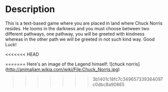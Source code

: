 # Description 
This is a text-based game where you are placed in land where Chuck Norris resides. He looms in the darkness and you must choose between two different pathways, one pathway, you will be greeted with kindness whereas in the other path we will be greeted in not such kind way. Good Luck! 

<<<<<<< HEAD
 
=======
Here's an image of the Legend himself: 
![chuck norris] (http://animaljam.wikia.com/wiki/File:Chuck_Norris.jpg)
>>>>>>> 3b1401c18fc7c349657339364097c0dbc8a90865
